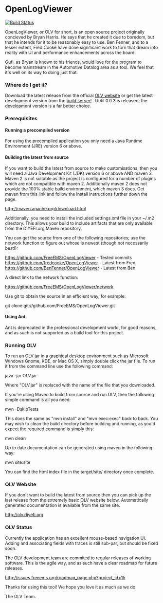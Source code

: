 # OpenLogViewer

[![Build Status](https://travis-ci.org/expeditioneer/OpenLogViewer.svg?branch=master)](https://travis-ci.org/expeditioneer/OpenLogViewer)

OpenLogViewer, or OLV for short, is an open source project originally concieved
by Bryan Harris. He says that he created it due to boredom, but that he intends
for it to be reasonably easy to use. Ben Fenner, and to a lesser extent, Fred
Cooke have done significant work to turn that dream into reality with UI and
performance enhancements across the board.

Gufi, as Bryan is known to his friends, would love for the program to become
mainstream in the Automotive Datalog area as a tool. We feel that it's well on
its way to doing just that.

### Where do I get it?

Download the latest release from the official [OLV website](http://olv.diyefi.org)
or get the latest development version from the [build server!](http://builds.freeems.org)
. Until 0.0.3 is released, the development version is a far better choice.

### Prerequisites

#### Running a precompiled version

For using the precompiled application you only need a Java Runtime Environment
(JRE) version 6 or above.

#### Building the latest from source

If you want to build the latest from source to make customisations, then you will
need a Java Development Kit (JDK) version 6 or above AND maven 3. Maven 2 is
not suitable as the project is configured for a number of plugins which are not
compatible with maven 2. Additionally maven 2 does not provide the 100% stable
build environment, which maven 3 does. Get maven from this link and follow the
install instructions further down the page.

http://maven.apache.org/download.html

Additionally, you need to install the included settings.xml file in your ~/.m2
directory. This allows your build to include artifacts that are only available
from the DIYEFI.org Maven repository.

You can get the source from one of the following repositories; use the network
function to figure out whose is newest (though not necessarily best!):

https://github.com/FreeEMS/OpenLogViewer - Tested commits
https://github.com/fredcooke/OpenLogViewer - Latest from Fred
https://github.com/BenFenner/OpenLogViewer - Latest from Ben

A direct link to the network function:

https://github.com/FreeEMS/OpenLogViewer/network

Use git to obtain the source in an efficient way, for example:

git clone git://github.com/FreeEMS/OpenLogViewer.git

#### Using Ant

Ant is deprecated in the professional development world, for good reasons, and
as such is not supported as a build tool for this project.

### Running OLV

To run an OLV jar in a graphical desktop environment such as Microsoft Windows
Gnome, KDE, or Mac OS X, simply double click the jar file. To run it from the
command line use the following command:

java -jar OLV.jar

Where "OLV.jar" is replaced with the name of the file that you downloaded.

If you're using Maven to build from source and run OLV, then the following
simple command is all you need:

mvn -DskipTests

This does the same as "mvn install" and "mvn exec:exec" back to back. You may
wish to clean the build directory before building and running, as you'd expect
the required command is simply this:

mvn clean

Up to date documentation can be generated using maven in the following way:

mvn site:site

You can find the html index file in the target/site/ directory once complete.

### OLV Website

If you don't want to build the latest from source then you can pick up the last
release from the extremely basic OLV website below. Automatically generated
documentation is available from the same site.

http://olv.diyefi.org

### OLV Status

Currently the application has an excellent mouse-based navigation UI. Adding
and associating fields with traces is still sub-par, but should be fixed soon.

The OLV development team are commited to regular releases of working software.
This is the agile way, and as such have a clear roadmap for future releases.

http://issues.freeems.org/roadmap_page.php?project_id=15

Thanks for using this tool! We hope you love it as much as we do.

The OLV Team.

